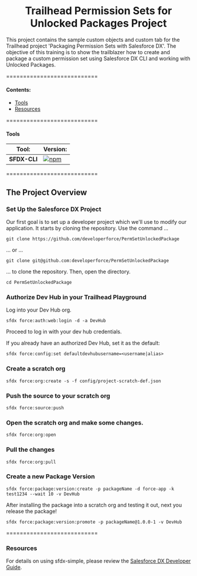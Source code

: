 <h1 align="center">Trailhead Permission Sets for Unlocked Packages Project</h1>
This project contains the sample custom objects and custom tab for the Trailhead project 'Packaging Permission Sets with Salesforce DX'. The objective of this training is to show the trailblazer how to create and package a custom permission set using Salesforce DX CLI and working with Unlocked Packages.

===========================
#### Contents:
- [Tools](#tools) 
- [Resources](#resources)

===========================
#### Tools
|  Tool:       |  Version:  |
| ------------ | ---------- |
| **SFDX-CLI** | [![npm](https://img.shields.io/npm/v/sfdx-cli.svg?label=SFDX-CLI&logo=Salesforce&style=Popout)](https://developer.salesforce.com/tools/sfdxcli)  |

===========================
## The Project Overview

### Set Up the Salesforce DX Project
Our first goal is to set up a developer project which we'll use to modify our application. It starts by cloning the repository. Use the command ...
```
git clone https://github.com/developerforce/PermSetUnlockedPackage
```
… or ...
```
git clone git@github.com:developerforce/PermSetUnlockedPackage
```
… to clone the repository. Then, open the directory.
```
cd PermSetUnlockedPackage
```
### Authorize Dev Hub in your Trailhead Playground
Log into your Dev Hub org.
```
sfdx force:auth:web:login -d -a DevHub
```
Proceed to log in with your dev hub credentials.

If you already have an authorized Dev Hub, set it as the default:
```
sfdx force:config:set defaultdevhubusername=<username|alias>
```
### Create a scratch org
```
sfdx force:org:create -s -f config/project-scratch-def.json
```
### Push the source to your scratch org
```
sfdx force:source:push
```
### Open the scratch org and make some changes.
```
sfdx force:org:open
```
### Pull the changes
```
sfdx force:org:pull
```
### Create a new Package Version
```
sfdx force:package:version:create -p packageName -d force-app -k test1234 --wait 10 -v DevHub
```

After installing the package into a scratch org and testing it out, next you release the package!
```
sfdx force:package:version:promote -p packageName@1.0.0-1 -v DevHub
```

===========================
### Resources
For details on using sfdx-simple, please review the [Salesforce DX Developer Guide](https://developer.salesforce.com/docs/atlas.en-us.sfdx_dev.meta/sfdx_dev).

